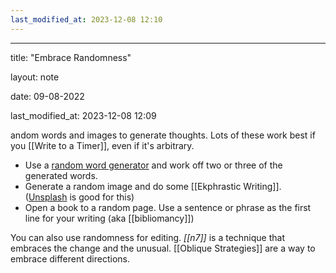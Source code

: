 ```yaml
---
last_modified_at: 2023-12-08 12:10
---
```

---

title: "Embrace Randomness"

layout: note

date: 09-08-2022

last_modified_at: 2023-12-08 12:09

andom words and images to generate thoughts. Lots of these work best if you [[Write to a Timer]], even if it's arbitrary. 

-   Use a <a href="https://randomwordgenerator.com/" >random word generator</a> and work off two or three of the generated words.
-   Generate a random image and do some [[Ekphrastic Writing]]. (<a href="https://unsplash.com/s/photos/random" >Unsplash</a> is good for this)
-   Open a book to a random page. Use a sentence or phrase as the first line for your writing (aka [[bibliomancy]])

You can also use randomness for editing. *[[n7]]* is a technique that embraces the change and the unusual.  [[Oblique Strategies]] are a way to embrace different directions. 
